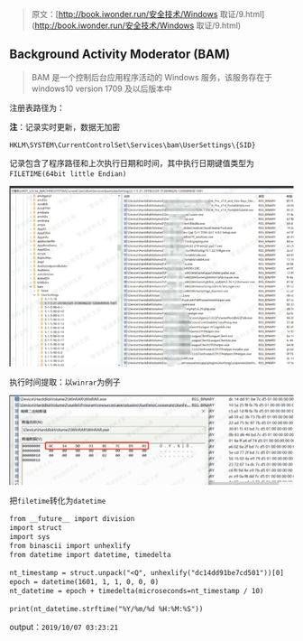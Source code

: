 > 原文：[http://book.iwonder.run/安全技术/Windows 取证/9.html](http://book.iwonder.run/安全技术/Windows 取证/9.html)

## Background Activity Moderator (BAM)

> BAM 是一个控制后台应用程序活动的 Windows 服务，该服务存在于 windows10 version 1709 及以后版本中

注册表路径为：

**注**：记录实时更新，数据无加密

```
HKLM\SYSTEM\CurrentControlSet\Services\bam\UserSettings\{SID} 
```

记录包含了程序路径和上次执行日期和时间，其中执行日期键值类型为`FILETIME(64bit little Endian)`

![image](img/06aa709880d96a2df31d356576918130.png)

执行时间提取：以`winrar`为例子

![image](img/76346be076229897367175e94bf4dfc8.png)

把`filetime`转化为`datetime`

```
from __future__ import division
import struct
import sys
from binascii import unhexlify
from datetime import datetime, timedelta

nt_timestamp = struct.unpack("<Q", unhexlify("dc14dd91be7cd501"))[0]
epoch = datetime(1601, 1, 1, 0, 0, 0)
nt_datetime = epoch + timedelta(microseconds=nt_timestamp / 10)

print(nt_datetime.strftime("%Y/%m/%d %H:%M:%S")) 
```

output：`2019/10/07 03:23:21`

